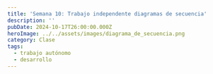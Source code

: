 ```yaml
---
title: 'Semana 10: Trabajo independente diagramas de secuencia'
description: ''
pubDate: 2024-10-17T26:00:00.000Z
heroImage: ../../assets/images/diagrama_de_secuencia.png
category: Clase
tags:
  - trabajo autónomo
  - desarrollo
---
```

